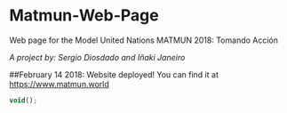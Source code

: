 # Matmun-Web-Page
Web page for the Model United Nations MATMUN 2018: Tomando Acción

*A project by: Sergio Diosdado and Iñaki Janeiro*

##February 14 2018: Website deployed! You can find it at https://www.matmun.world


```javascript
void();
```
